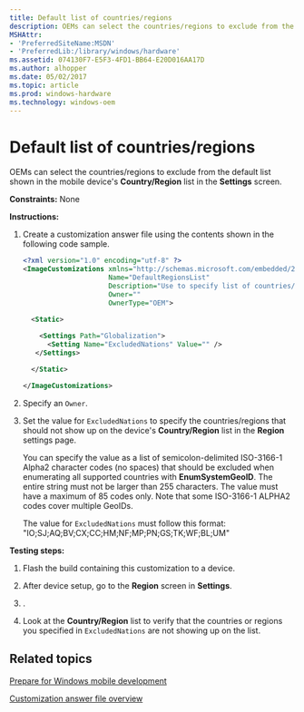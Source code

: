 ```yaml
---
title: Default list of countries/regions
description: OEMs can select the countries/regions to exclude from the default list shown in the mobile device's Country/Region list in the Settings screen.
MSHAttr:
- 'PreferredSiteName:MSDN'
- 'PreferredLib:/library/windows/hardware'
ms.assetid: 074130F7-E5F3-4FD1-BB64-E20D016AA17D
ms.author: alhopper
ms.date: 05/02/2017
ms.topic: article
ms.prod: windows-hardware
ms.technology: windows-oem
---
```


# Default list of countries/regions


OEMs can select the countries/regions to exclude from the default list shown in the mobile device's **Country/Region** list in the **Settings** screen.

<a href="" id="constraints---none"></a>**Constraints:** None  

<a href="" id="instructions-"></a>**Instructions:**  
1.  Create a customization answer file using the contents shown in the following code sample.

    ```XML
    <?xml version="1.0" encoding="utf-8" ?>  
    <ImageCustomizations xmlns="http://schemas.microsoft.com/embedded/2004/10/ImageUpdate"  
                         Name="DefaultRegionsList"  
                         Description="Use to specify list of countries/regions to exclude from Country/Region list."  
                         Owner=""  
                         OwnerType="OEM"> 
      
      <Static>  

        <Settings Path="Globalization">  
          <Setting Name="ExcludedNations" Value="" />    
       </Settings>  

      </Static>

    </ImageCustomizations>
    ```

2.  Specify an `Owner`.

3.  Set the value for `ExcludedNations` to specify the countries/regions that should not show up on the device's **Country/Region** list in the **Region** settings page.

    You can specify the value as a list of semicolon-delimited ISO-3166-1 Alpha2 character codes (no spaces) that should be excluded when enumerating all supported countries with **EnumSystemGeoID**. The entire string must not be larger than 255 characters. The value must have a maximum of 85 codes only. Note that some ISO-3166-1 ALPHA2 codes cover multiple GeoIDs.

    The value for `ExcludedNations` must follow this format: "IO;SJ;AQ;BV;CX;CC;HM;NF;MP;PN;GS;TK;WF;BL;UM"

<a href="" id="testing-steps-"></a>**Testing steps:**  
1.  Flash the build containing this customization to a device.

2.  After device setup, go to the **Region** screen in **Settings**.

3.  .

4.  Look at the **Country/Region** list to verify that the countries or regions you specified in `ExcludedNations` are not showing up on the list.

## Related topics

[Prepare for Windows mobile development](https://docs.microsoft.com/en-us/windows-hardware/manufacture/mobile/preparing-for-windows-mobile-development)

[Customization answer file overview](https://docs.microsoft.com/en-us/windows-hardware/customize/mobile/mcsf/customization-answer-file)